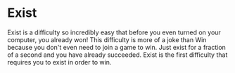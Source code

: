 # Exist

Exist is a difficulty so incredibly easy that before you even turned on your computer, you already won! This difficulty is more of a joke than Win because you don't even need to join a game to win. Just exist for a fraction of a second and you have already succeeded. Exist is the first difficulty that requires you to exist in order to win.